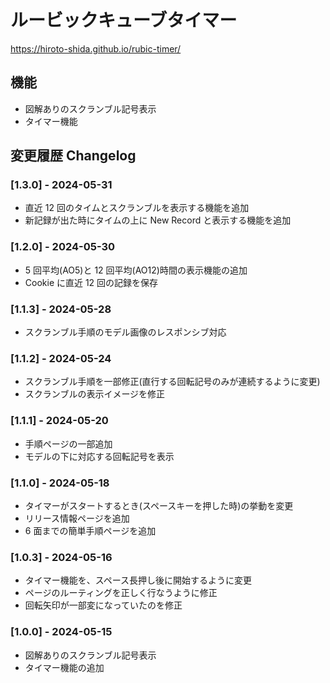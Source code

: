 # ルービックキューブタイマー

https://hiroto-shida.github.io/rubic-timer/

## 機能

- 図解ありのスクランブル記号表示
- タイマー機能

## 変更履歴 Changelog

### [1.3.0] - 2024-05-31

- 直近 12 回のタイムとスクランブルを表示する機能を追加
- 新記録が出た時にタイムの上に New Record と表示する機能を追加

### [1.2.0] - 2024-05-30

- 5 回平均(AO5)と 12 回平均(AO12)時間の表示機能の追加
- Cookie に直近 12 回の記録を保存

### [1.1.3] - 2024-05-28

- スクランブル手順のモデル画像のレスポンシブ対応

### [1.1.2] - 2024-05-24

- スクランブル手順を一部修正(直行する回転記号のみが連続するように変更)
- スクランブルの表示イメージを修正

### [1.1.1] - 2024-05-20

- 手順ページの一部追加
- モデルの下に対応する回転記号を表示

### [1.1.0] - 2024-05-18

- タイマーがスタートするとき(スペースキーを押した時)の挙動を変更
- リリース情報ページを追加
- 6 面までの簡単手順ページを追加

### [1.0.3] - 2024-05-16

- タイマー機能を、スペース長押し後に開始するように変更
- ページのルーティングを正しく行なうように修正
- 回転矢印が一部変になっていたのを修正

### [1.0.0] - 2024-05-15

- 図解ありのスクランブル記号表示
- タイマー機能の追加

